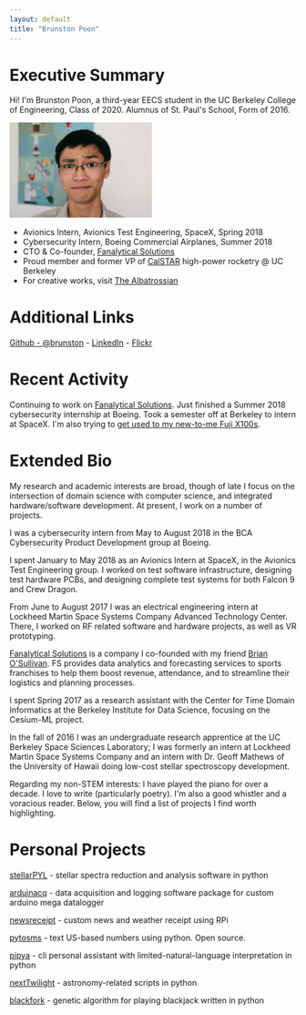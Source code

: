 ```yaml
---
layout: default
title: "Brunston Poon"
---
```


Executive Summary
=================

Hi! I'm Brunston Poon, a third-year EECS student in the UC Berkeley College of Engineering, Class of 2020. Alumnus of St. Paul's School, Form of 2016.

<img src="images/brunston.jpg" alt="Brunston" style="width: 250px;"/>

* Avionics Intern, Avionics Test Engineering, SpaceX, Spring 2018
* Cybersecurity Intern, Boeing Commercial Airplanes, Summer 2018
* CTO & Co-founder, [Fanalytical Solutions](http://fanalyticalsolutions.com)
* Proud member and former VP of [CalSTAR](https://stars.berkeley.edu) high-power rocketry @ UC Berkeley
* For creative works, visit [The Albatrossian](http://albatrossian.xyz)

Additional Links
================

[Github - @brunston](https://github.com/brunston) - [LinkedIn](https://linkedin.com/in/brunston) - [Flickr](https://www.flickr.com/photos/purplejellyfish/)

Recent Activity
===============

Continuing to work on [Fanalytical Solutions](http://fanalyticalsolutions.com). Just finished a Summer 2018 cybersecurity internship at Boeing. Took a semester off at Berkeley to intern at SpaceX. I'm also trying to [get used to my new-to-me Fuji X100s](http://albatrossian.xyz/photos/thirtyinthirty/).

Extended Bio
============

My research and academic interests are broad, though of late I focus on the intersection of domain science with computer science, and integrated hardware/software development. At present, I work on a number of projects.

I was a cybersecurity intern from May to August 2018 in the BCA Cybersecurity Product Development group at Boeing.

I spent January to May 2018 as an Avionics Intern at SpaceX, in the Avionics Test Engineering group. I worked on test software infrastructure, designing test hardware PCBs, and designing complete test systems for both Falcon 9 and Crew Dragon.

From June to August 2017 I was an electrical engineering intern at Lockheed Martin Space Systems Company Advanced Technology Center. There, I worked on RF related software and hardware projects, as well as VR prototyping.

[Fanalytical Solutions](http://fanalytical.solutions/) is a company I co-founded with my friend [Brian O'Sullivan](https://www.linkedin.com/in/bdosullivan/). FS provides data analytics and forecasting services to sports franchises to help them boost revenue, attendance, and to streamline their logistics and planning processes.

I spent Spring 2017 as a research assistant with the Center for Time Domain Informatics at the Berkeley Institute for Data Science, focusing on the Cesium-ML project.

In the fall of 2016 I was an undergraduate research apprentice at the UC Berkeley Space Sciences Laboratory; I was formerly an intern at Lockheed Martin Space Systems Company and an intern with Dr. Geoff Mathews of the University of Hawaii doing low-cost stellar spectroscopy development.

Regarding my non-STEM interests: I have played the piano for over a decade. I love to write (particularly poetry). I'm also a good whistler and a voracious reader. Below, you will find a list of projects I find worth highlighting.

Personal Projects
=================

[stellarPYL](http://brunston.io/stellarpyl) - stellar spectra reduction and analysis software in python

[arduinacq](http://github.com/brunston/arduinacq) - data acquisition and logging software package for custom arduino mega datalogger

[newsreceipt](https://github.com/brunston/newsreceipt) - custom news and weather receipt using RPi

[pytosms](https://github.com/brunston/pytosms) - text US-based numbers using python. Open source.

[pipya](http://github.com/brunston/pipya) - cli personal assistant with limited-natural-language interpretation in python

[nextTwilight](http://github.com/brunston/nexttwilight) - astronomy-related scripts in python

[blackfork](http://github.com/brunston/blackfork) - genetic algorithm for playing blackjack written in python

